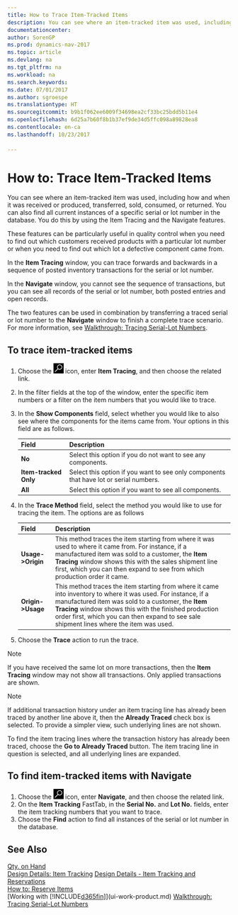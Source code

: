 ```yaml
---
title: How to Trace Item-Tracked Items
description: You can see where an item-tracked item was used, including how and when it was received or produced, transferred, sold, consumed, or returned. You can also find all current instances of a specific serial or lot number in the database. You do this by using the Item Tracing and the Navigate features.
documentationcenter: 
author: SorenGP
ms.prod: dynamics-nav-2017
ms.topic: article
ms.devlang: na
ms.tgt_pltfrm: na
ms.workload: na
ms.search.keywords: 
ms.date: 07/01/2017
ms.author: sgroespe
ms.translationtype: HT
ms.sourcegitcommit: b9b1f062ee6009f34698ea2cf33bc25bdd5b11e4
ms.openlocfilehash: 6d25a7b60f8b1b37ef9de34d5ffc098a89828ea8
ms.contentlocale: en-ca
ms.lasthandoff: 10/23/2017

---
```

# <a name="how-to-trace-item-tracked-items"></a>How to: Trace Item-Tracked Items
You can see where an item-tracked item was used, including how and when it was received or produced, transferred, sold, consumed, or returned. You can also find all current instances of a specific serial or lot number in the database. You do this by using the Item Tracing and the Navigate features.  

 These features can be particularly useful in quality control when you need to find out which customers received products with a particular lot number or when you need to find out which lot a defective component came from.  

 In the **Item Tracing** window, you can trace forwards and backwards in a sequence of posted inventory transactions for the serial or lot number.  

 In the **Navigate** window, you cannot see the sequence of transactions, but you can see all records of the serial or lot number, both posted entries and open records.  

 The two features can be used in combination by transferring a traced serial or lot number to the **Navigate** window to finish a complete trace scenario. For more information, see [Walkthrough: Tracing Serial-Lot Numbers](walkthrough-tracing-serial-lot-numbers.md).  

## <a name="to-trace-item-tracked-items"></a>To trace item-tracked items  

1.  Choose the ![Search for Page or Report](media/ui-search/search_small.png "Search for Page or Report icon") icon, enter **Item Tracing**, and then choose the related link.  
2.  In the filter fields at the top of the window, enter the specific item numbers or a filter on the item numbers that you would like to trace.  
3.  In the **Show Components** field, select whether you would like to also see where the components for the items came from. Your options in this field are as follows.  

    |Field|Description|  
    |----------------------------------|---------------------------------------|  
    |**No**|Select this option if you do not want to see any components.|  
    |**Item-tracked Only**|Select this option if you want to see only components that have lot or serial numbers.|  
    |**All**|Select this option if you want to see all components.|  

4.  In the **Trace Method** field, select the method you would like to use for tracing the item. The options are as follows  

    |Field|Description|  
    |----------------------------------|---------------------------------------|  
    |**Usage->Origin**|This method traces the item starting from where it was used to where it came from. For instance, if a manufactured item was sold to a customer, the **Item Tracing** window shows this with the sales shipment line first, which you can then expand to see from which production order it came.|  
    |**Origin->Usage**|This method traces the item starting from where it came into inventory to where it was used. For instance, if a manufactured item was sold to a customer, the **Item Tracing** window shows this with the finished production order first, which you can then expand to see sale shipment lines where the item was used.|  

5.  Choose the **Trace** action to run the trace.  

> [!NOTE]  
>  If you have received the same lot on more transactions, then the **Item Tracing** window may not show all transactions. Only applied transactions are shown.  

> [!NOTE]  
>  If additional transaction history under an item tracing line has already been traced by another line above it, then the **Already Traced** check box is selected. To provide a simpler view, such underlying lines are not shown.  
>   
>  To find the item tracing lines where the transaction history has already been traced, choose the **Go to Already Traced** button. The item tracing line in question is selected, and all underlying lines are expanded.  

## <a name="to-find-item-tracked-items-with-navigate"></a>To find item-tracked items with Navigate  

1.  Choose the ![Search for Page or Report](media/ui-search/search_small.png "Search for Page or Report icon") icon, enter **Navigate**, and then choose the related link.  
2.  On the **Item Tracking** FastTab, in the **Serial No.** and **Lot No.** fields, enter the item tracking numbers that you want to trace.  
3.  Choose the **Find** action to find all instances of the serial or lot number in the database.  

## <a name="see-also"></a>See Also  
[Qty. on Hand](inventory-manage-inventory.md)  
[Design Details: Item Tracking](design-details-item-tracking.md)
[Design Details - Item Tracking and Reservations](design-details-item-tracking-and-reservations.md)  
[How to: Reserve Items](inventory-how-to-reserve-items.md)  
[Working with [!INCLUDE[d365fin](includes/d365fin_md.md)]](ui-work-product.md)
[Walkthrough: Tracing Serial-Lot Numbers](walkthrough-tracing-serial-lot-numbers.md)

